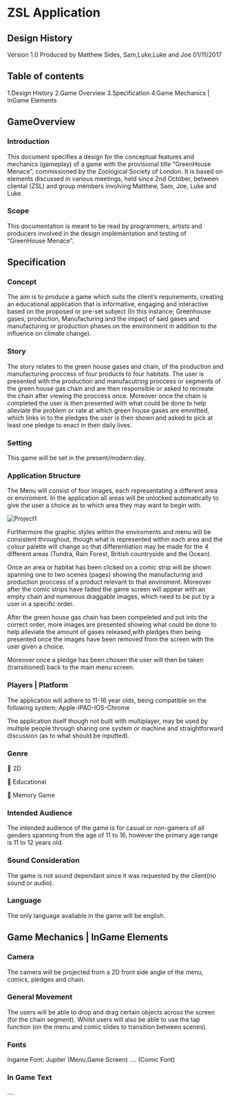 # ZSL Application

## Design History
Version 1.0
Produced by Matthew Sides, Sam,Luke,Luke and Joe
01/11/2017

## Table of contents
1.Design History
2.Game Overview
3.Specification
4.Game Mechanics | InGame Elements

## GameOverview

### Introduction
This document specifies a design for the conceptual features and mechanics (gameplay) of a game with the provisional title “GreenHouse Menace”, commissioned by the Zoological Society of London. It is based on elements discussed in various meetings, held since 2nd October, between cliental (ZSL) and group members involving Matthew, Sam, Joe, Luke and Luke.

### Scope
This documentation is meant to be read by programmers, artists and producers involved in the design implementation and testing of “GreenHouse Menace”.


## Specification
### Concept
The aim is to produce a game which suits the client’s requirements, creating an educational application that is informative, engaging and interactive based on the proposed or pre-set subject (In this instance; Greenhouse gases, production, Manufacturing and the impact of said gases and manufacturing or production phases on the environment in addition to the influence on climate change). 

### Story 
The story relates to the green house gases and chain, of the production and manufacturing proccess of four products to four habitats. The user is presented with the production and manufacutring proccess or segments of the green house gas chain and are then responsible or asked to recreate the chain after viewing the proccess once. Moreover once the chain is completed the user is then presented with what could be done to help alleviate the problem or rate at which green house gases are emmitted, which links in to the pledges the user is then shown and asked to pick at least one pledge to enact in their daily lives.

### Setting
This game will be set in the present/modern day. 

### Application Structure 
The Menu will consist of four images, each representating a different area or enviroment. 
In the application all areas will be unlocked automatically to give the user a choice as to which area they may want to begin with.

<img src=".jpeg" alt="Project1"
     title="Project1" />


Furthermore the graphic styles within the enviroments and menu will be consistent throughout, though what is represented within each area and the colour palette will change so that differentiation may be made for the 4 different areas (Tundra, Rain Forest, British countryside and the Ocean).

Once an area or habitat has been clicked on a comic strip will be shown spanning one to two scenes (pages) showing the manufacturing and production proccess of a product relevant to that enviroment. Moreover after the comic strips have faded the game screen will appear with an empty chain and numerous draggable images, which need to be put by a user in a specific order. 

After the green house gas chain has been compeleted and put into the correct order, more images are presented showing what could be done to help alleviate the amount of gases released,with pledges then being presented once the images have been removed from the screen with the user given a choice.

Moreover once a pledge has been chosen the user will then be taken (transitioned) back to the main menu screen.

### Players | Platform
The application will adhere to 11-16 year olds, being compatible on the following system;
Apple-IPAD-IOS-Chrome

The application itself though not built with multiplayer, may be used by multiple people through sharing one system or machine and  straightforward discussion  (as to what should be inputted).

### Genre 
	2D

	Educational

	Memory Game

### Intended Audience
The intended audience of the game is for casual or non-gamers of all genders spanning from the age of 11 to 16, however the primary age range is 11 to 12 years old.

### Sound Consideration
The game is not sound dependant since it was requested by the client(no sound or audio).

### Language 
The only language avaliable in the game will be english. 

## Game Mechanics | InGame Elements

### Camera 
The camera will be projected from a 2D front side angle of the menu, comics, pledges  and chain.

### General Movement
The users will be able to drop and drag certain objects across the screen (for the chain segment).
Whilst users will also be able to use the tap function (on the menu and comic slides to transition between scenes).

### Fonts
Ingame Font: 
Jupiter (Menu,Game Screen)
.... (Comic Font)

### In Game Text
....
